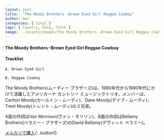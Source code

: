 ```yaml
---
layout: post
title:  "The Moody Brothers –Brown Eyed Girl Reggae Cowboy"
author: mmr
categories: [ Vinyl ]
tags: [ Country, Folk, 7inch ]
image: ../assets/images/The Moody Brothers –Brown Eyed Girl Reggae Cowboy.jpg
---
```


#### The Moody Brothers –Brown Eyed Girl Reggae Cowboy

#### Tracklist
```md
A. Brown Eyed Girl

B. Reggae Cowboy
```

The Moody Brothers(ムーディー ブラザーズ)は、1980年代から1990年代にかけて活躍したアメリカーナ カントリー ミュージックトリオ。メンバーは、Carlton Moody(カールトン・ムーディ)、Dave Moody(デイブ・ムーディ)、Trent Moody(トレント・ムーディ)の３兄弟。

A面の作詞はVan Morrison(ヴァン・モリソン)、B面の作詞はBellamy Brothers(ベラミー・ブラザーズ)のDavid Bellamy(デヴィット ベラミー)。

[メルカリで購入](https://jp.mercari.com/item/m50457570606){: .button1}

